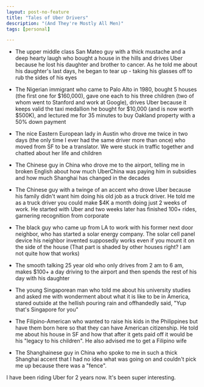 ```yaml
---
layout: post-no-feature
title: "Tales of Uber Drivers"
description: "(And They're Mostly All Men)"
tags: [personal]

---
```


* The upper middle class San Mateo guy with a thick mustache and a deep hearty laugh who bought a house in the hills and drives Uber because he lost his daughter and brother to cancer. As he told me about his daughter's last days, he began to tear up - taking his glasses off to rub the sides of his eyes

* The Nigerian immigrant who came to Palo Alto in 1980, bought 5 houses (the first one for $160,000), gave one each to his three children (two of whom went to Stanford and work at Google), drives Uber because it keeps valid the taxi medallion he bought for $10,000 (and is now worth $500K), and lectured me for 35 minutes to buy Oakland property with a 50% down payment

* The nice Eastern European lady in Austin who drove me twice in two days (the only time I ever had the same driver more than once) who moved from SF to be a translator. We were stuck in traffic together and chatted about her life and children

* The Chinese guy in China who drove me to the airport, telling me in broken English about how much UberChina was paying him in subsidies and how much Shanghai has changed in the decades

* The Chinese guy with a twinge of an accent who drove Uber because his family didn't want him doing his old job as a truck driver. He told me as a truck driver you could make $4K a month doing just 2 weeks of work. He started with Uber and two weeks later has finished 100+ rides, garnering recognition from corporate

* The black guy who came up from LA to work with his former next door neighbor, who has started a solar energy company. The solar cell panel device his neighbor invented supposedly works even if you mount it on the side of the house (That part is shaded by other houses right? I am not quite how that works)

* The smooth talking 25 year old who only drives from 2 am to 6 am, makes $100+ a day driving to the airport and then spends the rest of his day with his daughter

* The young Singaporean man who told me about his university studies and asked me with wonderment about what it is like to be in America, stared outside at the hellish pouring rain and offhandedly said, "Yup that's Singapore for you"

* The Filipino-American who wanted to raise his kids in the Philippines but have them born here so that they can have American citizenship. He told me about his house in SF and how that after it gets paid off it would be his "legacy to his children". He also advised me to get a Filipino wife

* The Shanghainese guy in China who spoke to me in such a thick Shanghai accent that I had no idea what was going on and couldn't pick me up because there was a "fence".

I have been riding Uber for 2 years now. It's been super interesting.
